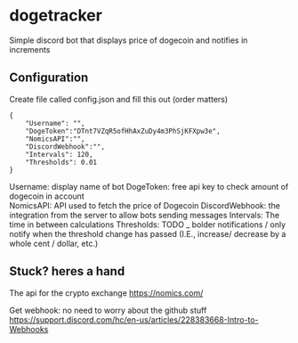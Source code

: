 # dogetracker

Simple discord bot that displays price of dogecoin and notifies in increments


## Configuration
Create file called config.json and fill this out (order matters)
```
{
    "Username": "",
    "DogeToken":"DTnt7VZqR5ofHhAxZuDy4m3PhSjKFXpw3e",
    "NomicsAPI":"",
    "DiscordWebhook":"",
    "Intervals": 120,
    "Thresholds": 0.01
}
```
Username: display name of bot
DogeToken: free api key to check amount of dogecoin in account  
NomicsAPI: API used to fetch the price of Dogecoin
DiscordWebhook: the integration from the server to allow bots sending messages
Intervals: The time in between calculations
Thresholds: TODO _ bolder notifications / only notify when the threshold change has passed (I.E., increase/ decrease by a whole cent / dollar, etc.)

## Stuck? heres a hand
The api for the crypto exchange
https://nomics.com/

Get webhook: no need to worry about the github stuff
https://support.discord.com/hc/en-us/articles/228383668-Intro-to-Webhooks
